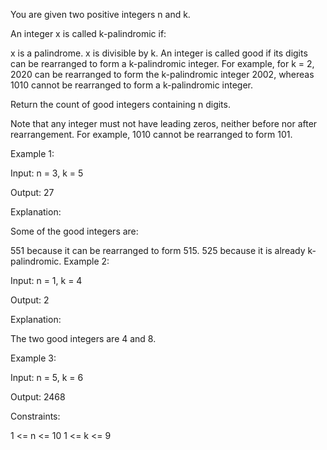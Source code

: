 You are given two positive integers n and k.

An integer x is called k-palindromic if:

x is a palindrome.
x is divisible by k.
An integer is called good if its digits can be rearranged to form a k-palindromic integer. For example, for k = 2, 2020 can be rearranged to form the k-palindromic integer 2002, whereas 1010 cannot be rearranged to form a k-palindromic integer.

Return the count of good integers containing n digits.

Note that any integer must not have leading zeros, neither before nor after rearrangement. For example, 1010 cannot be rearranged to form 101.

Example 1:

Input: n = 3, k = 5

Output: 27

Explanation:

Some of the good integers are:

551 because it can be rearranged to form 515.
525 because it is already k-palindromic.
Example 2:

Input: n = 1, k = 4

Output: 2

Explanation:

The two good integers are 4 and 8.

Example 3:

Input: n = 5, k = 6

Output: 2468

Constraints:

1 <= n <= 10
1 <= k <= 9
